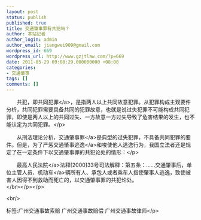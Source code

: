 ```yaml
---
layout: post
status: publish
published: true
title: 交通肇事罪有共犯吗？
author: 本站记者
author_login: admin
author_email: jiangwei909@gmail.com
wordpress_id: 669
wordpress_url: http://www.gzjtlaw.com/?p=669
date: 2011-05-29 09:08:29.000000000 +08:00
categories:
- 交通肇事
tags: []
comments: []
---
```

<p><p>　　共犯，即共同<a>犯罪<&#47;a>，是指两人以上共同故意犯罪。从犯罪构成主观要件分析，共同犯罪需要具备共同的犯罪故意，也就是说过失犯罪不可能构成共同犯罪，即使是两人以上的共同过失、一方故意一方过失导致了危害结果的发生，也不能认定为共同犯罪。<&#47;p><p>　　从刑法理论分析，<a>交通肇事罪<&#47;a>是典型的过失犯罪，不具备共同犯罪的要件。但是，为了严惩交通<a>肇事逃逸<&#47;a>和唆使他人逃逸行为，我国立法者还是规定了在一定条件下以交通肇事罪的共犯论处的情形：<&#47;p><p>　　最高<a>人民法院<&#47;a>法释[2000]33号司法解释：第五条：......交通肇事后，单位主管人员、<a>机动车<&#47;a>辆所有人、承包人或者乘车人指使肇事人逃逸，致使被害人因得不到救助而死亡的，以交通肇事罪的共犯论处。<br><&#47;br><&#47;p><&#47;p><br&#47;><p>标签:广州交通事故索赔 广州交通事故赔偿 广州交通事故律师<&#47;p>

